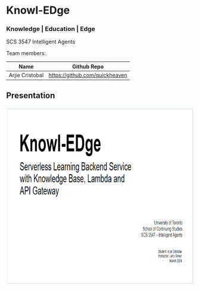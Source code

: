 # Knowl-EDge
### Knowledge | Education | Edge
SCS 3547 Intelligent Agents

Team members:

| Name | Github Repo |
| --- | --- |
| Arjie Cristobal  | https://github.com/quickheaven |

## Presentation
<a href="https://github.com/quickheaven/scs-3547-intelligent-agents/blob/f89c9df01bc9a2f17fa5ed3c64ebaaed7e81b885/Presentation_Knowl-EDge_Arjie_Cristobal.pptx">
	<img src="./images/Knowl-EDge.PNG" width="800" height="480" />
</a>





